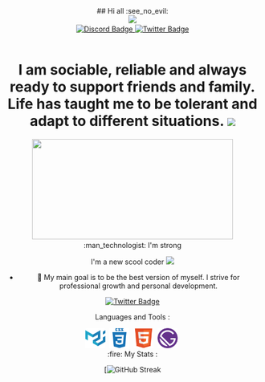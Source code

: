 <div id="header" align="center"> 
## Hi all :see_no_evil:
<div id="header" align="center">
<img src="https://media.giphy.com/media/Tr82QCvBsK2FOLn2al/giphy.gif" width="300"/>
</div>
<div id="badges">
</a>
<div id="header" align="center"> 
<a href="https://discord.com/channels/@catmeow.8042">
<img src="https://img.shields.io/badge/Discord-black?style=for-the-badge&logo=discord&logoColor=white" alt="Discord Badge"/>
</a>
<a href="https://twitter.com/Katheri88003236">
<img src="https://img.shields.io/badge/Twitter-blue?style=for-the-badge&logo=twitter&logoColor=white" alt="Twitter Badge"/>
</a>
</div>
<img src="https://komarev.com/ghpvc/?username=brennan007bankss&style=flat-square&color=blue" alt=""/>
<h1>
  I am sociable, reliable and always ready to support friends and family. Life has taught me to be tolerant and adapt to different situations.
<img src="https://media.giphy.com/media/daanBdyMps7jmYhvrR/giphy.gif" width="70px"/>
</h1>
<div align="center">
<img src="https://media.giphy.com/media/r0oEEPgCoAGpRn18B9/giphy.gif" width="400" height="200"/>
</div>
:man_technologist: I'm strong
  
I'm   a   new  scool  coder <img src="https://media.giphy.com/media/zeNg7RUAGuj4c/giphy.gif" width="30"> 

 - :brain: My main goal is to be the best version of myself. I strive for professional growth and personal development.
<a href="https://twitter.com/Katheri88003236">
<img src="https://img.shields.io/badge/Twitter-blue?style=for-the-badge&logo=twitter&logoColor=white" alt="Twitter Badge"/>
</a>

Languages and Tools :
  <div>
<img src="https://github.com/devicons/devicon/blob/master/icons/materialui/materialui-original.svg" title="Material UI" alt="Material UI" width="40" height="40"/>&nbsp;
<img src="https://github.com/devicons/devicon/blob/master/icons/css3/css3-plain-wordmark.svg"  title="CSS3" alt="CSS" width="40" height="40"/>&nbsp;
<img src="https://github.com/devicons/devicon/blob/master/icons/html5/html5-original.svg" title="HTML5" alt="HTML" width="40" height="40"/>&nbsp;
<img src="https://github.com/devicons/devicon/blob/master/icons/gatsby/gatsby-original.svg" title="Gatsby"  alt="Gatsby" width="40" height="40"/>&nbsp;
  </div> 
:fire: 
My Stats :
<div id="header" align="center"> 

  
[![GitHub Streak](http://github-readme-streak-stats.herokuapp.com?user=brennan007bankss&theme=dark&background=000000)
